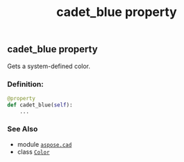 ﻿---
title: cadet_blue property
second_title: Aspose.CAD for Python via .NET API References
description: 
type: docs
weight: 290
url: /python-net/aspose.cad/color/cadet_blue/
is_root: false
---

## cadet_blue property


Gets a system-defined color.
### Definition:
```python
@property
def cadet_blue(self):
    ...
```

### See Also
* module [`aspose.cad`](../../)
* class [`Color`](/cad/python-net/aspose.cad/color)
